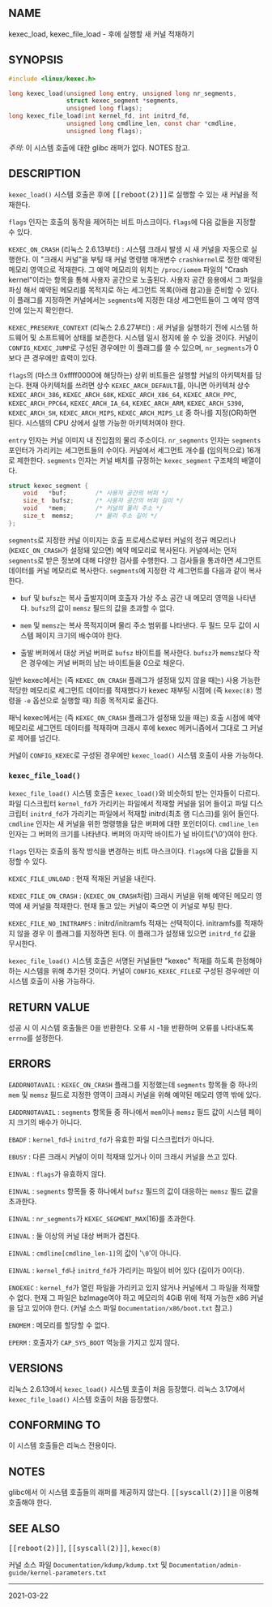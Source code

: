 ## NAME

kexec_load, kexec_file_load - 후에 실행할 새 커널 적재하기

## SYNOPSIS

```c
#include <linux/kexec.h>

long kexec_load(unsigned long entry, unsigned long nr_segments,
                struct kexec_segment *segments,
                unsigned long flags);
long kexec_file_load(int kernel_fd, int initrd_fd,
                unsigned long cmdline_len, const char *cmdline,
                unsigned long flags);
```

*주의*: 이 시스템 호출에 대한 glibc 래퍼가 없다. NOTES 참고.

## DESCRIPTION

`kexec_load()` 시스템 호출은 후에 <tt>[[reboot(2)]]</tt>로 실행할 수 있는 새 커널을 적재한다.

`flags` 인자는 호출의 동작을 제어하는 비트 마스크이다. `flags`에 다음 값들을 지정할 수 있다.

`KEXEC_ON_CRASH` (리눅스 2.6.13부터)
:   시스템 크래시 발생 시 새 커널을 자동으로 실행한다. 이 "크래시 커널"을 부팅 때 커널 명령행 매개변수 `crashkernel`로 정한 예약된 메모리 영역으로 적재한다. 그 예약 메모리의 위치는 `/proc/iomem` 파일의 "Crash kernel"이라는 항목을 통해 사용자 공간으로 노출된다. 사용자 공간 응용에서 그 파일을 파싱 해서 예약된 메모리를 목적지로 하는 세그먼트 목록(아래 참고)을 준비할 수 있다. 이 플래그를 지정하면 커널에서는 `segments`에 지정한 대상 세그먼트들이 그 예약 영역 안에 있는지 확인한다.

`KEXEC_PRESERVE_CONTEXT` (리눅스 2.6.27부터)
:   새 커널을 실행하기 전에 시스템 하드웨어 및 소프트웨어 상태를 보존한다. 시스템 일시 정지에 쓸 수 있을 것이다. 커널이 `CONFIG_KEXEC_JUMP`로 구성된 경우에만 이 플래그를 쓸 수 있으며, `nr_segments`가 0보다 큰 경우에만 효력이 있다.

`flags`의 (마스크 0xffff0000에 해당하는) 상위 비트들은 실행할 커널의 아키텍처를 담는다. 현재 아키텍처를 쓰려면 상수 `KEXEC_ARCH_DEFAULT`를, 아니면 아키텍처 상수 `KEXEC_ARCH_386`, `KEXEC_ARCH_68K`, `KEXEC_ARCH_X86_64`, `KEXEC_ARCH_PPC`, `KEXEC_ARCH_PPC64`, `KEXEC_ARCH_IA_64`, `KEXEC_ARCH_ARM`, `KEXEC_ARCH_S390`, `KEXEC_ARCH_SH`, `KEXEC_ARCH_MIPS`, `KEXEC_ARCH_MIPS_LE` 중 하나를 지정(OR)하면 된다. 시스템의 CPU 상에서 실행 가능한 아키텍처여야 한다.

`entry` 인자는 커널 이미지 내 진입점의 물리 주소이다. `nr_segments` 인자는 `segments` 포인터가 가리키는 세그먼트들의 수이다. 커널에서 세그먼트 개수를 (임의적으로) 16개로 제한한다. `segments` 인자는 커널 배치를 규정하는 `kexec_segment` 구조체의 배열이다.

```c
struct kexec_segment {
    void   *buf;        /* 사용자 공간의 버퍼 */
    size_t  bufsz;      /* 사용자 공간의 버퍼 길이 */
    void   *mem;        /* 커널의 물리 주소 */
    size_t  memsz;      /* 물리 주소 길이 */
};
```

`segments`로 지정한 커널 이미지는 호출 프로세스로부터 커널의 정규 메모리나 (`KEXEC_ON_CRASH`가 설정돼 있으면) 예약 메모리로 복사된다. 커널에서는 먼저 `segments`로 받은 정보에 대해 다양한 검사를 수행한다. 그 검사들을 통과하면 세그먼트 데이터를 커널 메모리로 복사한다. `segments`에 지정한 각 세그먼트를 다음과 같이 복사한다.

* `buf` 및 `bufsz`는 복사 출발지이며 호출자 가상 주소 공간 내 메모리 영역을 나타낸다. `bufsz`의 값이 `memsz` 필드의 값을 초과할 수 없다.

* `mem` 및 `memsz`는 복사 목적지이며 물리 주소 범위를 나타낸다. 두 필드 모두 값이 시스템 페이지 크기의 배수여야 한다.

* 출발 버퍼에서 대상 커널 버퍼로 `bufsz` 바이트를 복사한다. `bufsz`가 `memsz`보다 작은 경우에는 커널 버퍼의 남는 바이트들을 0으로 채운다.

일반 kexec에서는 (즉 `KEXEC_ON_CRASH` 플래그가 설정돼 있지 않을 때는) 사용 가능한 적당한 메모리로 세그먼트 데이터를 적재했다가 kexec 재부팅 시점에 (즉 `kexec(8)` 명령을 `-e` 옵션으로 실행할 때) 최종 목적지로 옮긴다.

패닉 kexec에서는 (즉 `KEXEC_ON_CRASH` 플래그가 설정돼 있을 때는) 호출 시점에 예약 메모리로 세그먼트 데이터를 적재하며 크래시 후에 kexec 메커니즘에서 그대로 그 커널로 제어를 넘긴다.

커널이 `CONFIG_KEXEC`로 구성된 경우에만 `kexec_load()` 시스템 호출이 사용 가능하다.

### `kexec_file_load()`

`kexec_file_load()` 시스템 호출은 `kexec_load()`와 비슷하되 받는 인자들이 다르다. 파일 디스크립터 `kernel_fd`가 가리키는 파일에서 적재할 커널을 읽어 들이고 파일 디스크립터 `initrd_fd`가 가리키는 파일에서 적재할 initrd(최초 램 디스크)를 읽어 들인다. `cmdline` 인자는 새 커널을 위한 명령행을 담은 버퍼에 대한 포인터이다. `cmdline_len` 인자는 그 버퍼의 크기를 나타낸다. 버퍼의 마지막 바이트가 널 바이트('\0')여야 한다.

`flags` 인자는 호출의 동작 방식을 변경하는 비트 마스크이다. `flags`에 다음 값들을 지정할 수 있다.

`KEXEC_FILE_UNLOAD`
:   현재 적재된 커널을 내린다.

`KEXEC_FILE_ON_CRASH`
:   (`KEXEC_ON_CRASH`처럼) 크래시 커널을 위해 예약된 메모리 영역에 새 커널을 적재한다. 현재 돌고 있는 커널이 죽으면 이 커널로 부팅 한다.

`KEXEC_FILE_NO_INITRAMFS`
:   initrd/initramfs 적재는 선택적이다. initramfs를 적재하지 않을 경우 이 플래그를 지정하면 된다. 이 플래그가 설정돼 있으면 `initrd_fd` 값을 무시한다.

`kexec_file_load()` 시스템 호출은 서명된 커널들만 "kexec" 적재를 하도록 한정해야 하는 시스템을 위해 추가된 것이다. 커널이 `CONFIG_KEXEC_FILE`로 구성된 경우에만 이 시스템 호출이 사용 가능하다.

## RETURN VALUE

성공 시 이 시스템 호출들은 0을 반환한다. 오류 시 -1을 반환하며 오류를 나타내도록 `errno`를 설정한다.

## ERRORS

`EADDRNOTAVAIL`
:   `KEXEC_ON_CRASH` 플래그를 지정했는데 `segments` 항목들 중 하나의 `mem` 및 `memsz` 필드로 지정한 영역이 크래시 커널을 위해 예약된 메모리 영역 밖에 있다.

`EADDRNOTAVAIL`
:   `segments` 항목들 중 하나에서 `mem`이나 `memsz` 필드 값이 시스템 페이지 크기의 배수가 아니다.

`EBADF`
:   `kernel_fd`나 `initrd_fd`가 유효한 파일 디스크립터가 아니다.

`EBUSY`
:   다른 크래시 커널이 이미 적재돼 있거나 이미 크래시 커널을 쓰고 있다.

`EINVAL`
:   `flags`가 유효하지 않다.

`EINVAL`
:   `segments` 항목들 중 하나에서 `bufsz` 필드의 값이 대응하는 `memsz` 필드 값을 초과한다.

`EINVAL`
:   `nr_segments`가 `KEXEC_SEGMENT_MAX`(16)를 초과한다.

`EINVAL`
:   둘 이상의 커널 대상 버퍼가 겹친다.

`EINVAL`
:   `cmdline[cmdline_len-1]`의 값이 '`\0`'이 아니다.

`EINVAL`
:   `kernel_fd`나 `initrd_fd`가 가리키는 파일이 비어 있다 (길이가 0이다).

`ENOEXEC`
:   `kernel_fd`가 열린 파일을 가리키고 있지 않거나 커널에서 그 파일을 적재할 수 없다. 현재 그 파일은 bzImage여야 하고 메모리의 4GiB 위에 적재 가능한 x86 커널을 담고 있어야 한다. (커널 소스 파일 `Documentation/x86/boot.txt` 참고.)

`ENOMEM`
:   메모리를 할당할 수 없다.

`EPERM`
:   호출자가 `CAP_SYS_BOOT` 역능을 가지고 있지 않다.

## VERSIONS

리눅스 2.6.13에서 `kexec_load()` 시스템 호출이 처음 등장했다. 리눅스 3.17에서 `kexec_file_load()` 시스템 호출이 처음 등장했다.

## CONFORMING TO

이 시스템 호출들은 리눅스 전용이다.

## NOTES

glibc에서 이 시스템 호출들의 래퍼를 제공하지 않는다. <tt>[[syscall(2)]]</tt>을 이용해 호출해야 한다.

## SEE ALSO

<tt>[[reboot(2)]]</tt>, <tt>[[syscall(2)]]</tt>, `kexec(8)`

커널 소스 파일 `Documentation/kdump/kdump.txt` 및 `Documentation/admin-guide/kernel-parameters.txt`

----

2021-03-22
